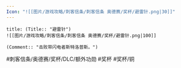 ```yaml
---
Icon: "![[图片/游戏攻略/刺客信条/刺客信条 奥德赛/奖杯/避雷针.png|30]]"
---
```

```ad-common-bronze-trophy
title: (Title:: "避雷针")
![[图片/游戏攻略/刺客信条/刺客信条 奥德赛/奖杯/避雷针.png|100]]

(Comment:: "击败带闪电者斯特洛普斯。")
```

#刺客信条/奥德赛/奖杯/DLC/额外功勋 #奖杯 #奖杯/铜
